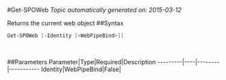 #Get-SPOWeb
*Topic automatically generated on: 2015-03-12*

Returns the current web object
##Syntax
```powershell
Get-SPOWeb [-Identity [<WebPipeBind>]]
```
&nbsp;

##Parameters
Parameter|Type|Required|Description
---------|----|--------|-----------
Identity|WebPipeBind|False|
